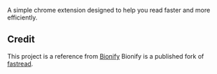 A simple chrome extension designed to help you read faster and more efficiently.


## Credit
This project is a reference from [Bionify](https://github.com/Cveinnt/bionify.git)
Bionify is a published fork of [fastread](https://github.com/ahrm/chrome-fastread).
